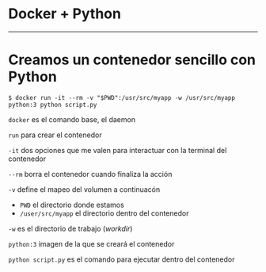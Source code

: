# Docker + Python

---
# Creamos un contenedor sencillo con Python

```$ docker run -it --rm -v "$PWD":/usr/src/myapp -w /usr/src/myapp python:3 python script.py```

`docker` es el comando base, el daemon

`run` para crear el contenedor

`-it` dos opciones que me valen para interactuar con la terminal del contenedor

`--rm` borra el contenedor cuando finaliza la acción

`-v` define el mapeo del volumen a continuacón

- `PWD` el directorio donde estamos
- `/user/src/myapp` el directorio dentro del contenedor

`-w` es el directorio de trabajo (_workdir_)

`python:3` imagen de la que se creará el contenedor

`python script.py` es el comando para ejecutar dentro del contenedor